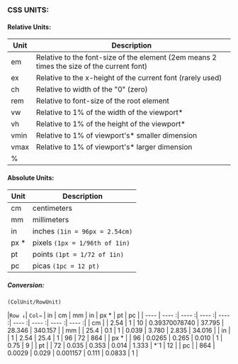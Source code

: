 ### CSS UNITS:

#### Relative Units:
| Unit        | Description                                                                               |
| ----------  | ----------                                                                                |
| em          | Relative to the font-size of the element (2em means 2 times the size of the current font) |
| ex          | Relative to the x-height of the current font (rarely used)                                |
| ch          | Relative to width of the "0" (zero)                                                       |
| rem         | Relative to font-size of the root element                                                 |
| vw          | Relative to 1% of the width of the viewport*                                              |
| vh          | Relative to 1% of the height of the viewport*                                             |
| vmin        | Relative to 1% of viewport's* smaller dimension                                           |
| vmax        | Relative to 1% of viewport's* larger dimension                                            |
| %           |                                                                                           |

#### Absolute Units:
| Unit   | Description                    |
| ------ | ----------                     |
| cm     | centimeters                    |
| mm     | millimeters                    |
| in     | inches `(1in = 96px = 2.54cm)` |
| px *   | pixels `(1px = 1/96th of 1in)` |
| pt     | points `(1pt = 1/72 of 1in)`   |
| pc     | picas `(1pc = 12 pt)`          |


##### Conversion:
`(ColUnit/RowUnit)`

|`Row ↓`| `Col→` | in     | cm      | mm     | in             | px *    | pt      | pc     |
| ----  | ----  :| ----  :| ----   :| ----  :| ----          :| ----   :| ----   :| ----  :|
| cm    |        | 2.54   | 1       | 10     | 0.39370078740  | 37.795  | 28.346 | 340.157 |
| mm    |        | 25.4   | 0.1     | 1      | 0.039          | 3.780   | 2.835  | 34.016  |
| in    |        | 1      | 2.54    | 25.4   | 1              | 96      | 72     | 864     |
| px *  |        | 96     | 0.0265  | 0.265  | 0.010          | 1       | 0.75   | 9       |
| pt    |        | 72     | 0.035   | 0.353  | 0.014          | 1.333   | *`1    | 12      |
| pc    |        | 864    | 0.0029  | 0.029  | 0.001157       | 0.111   | 0.0833 | 1       |


